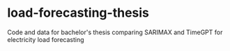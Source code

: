 # load-forecasting-thesis
Code and data for bachelor's thesis comparing SARIMAX and TimeGPT for electricity load forecasting
